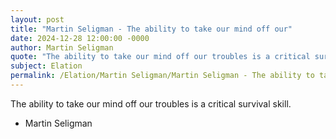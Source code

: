 ```yaml
---
layout: post
title: "Martin Seligman - The ability to take our mind off our"
date: 2024-12-28 12:00:00 -0000
author: Martin Seligman
quote: "The ability to take our mind off our troubles is a critical survival skill."
subject: Elation
permalink: /Elation/Martin Seligman/Martin Seligman - The ability to take our mind off our
---
```


The ability to take our mind off our troubles is a critical survival skill.

- Martin Seligman
